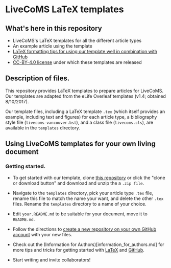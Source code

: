 # LiveCoMS LaTeX templates

## What's here in this repository

- LiveCoMS's LaTeX templates for all the different article types
- An example article using the template
- [LaTeX formatting tips for using our template well in combination with GitHub](information_for_authors.md)
- [CC-BY-4.0 license](https://creativecommons.org/licenses/by/4.0/) under which these templates are released

## Description of files.
This repository provides LaTeX templates to prepare articles for LiveCoMS. Our templates are adapted from the eLife Overleaf templates (v1.4; obtained 8/10/2017). 

Our template files, including a LaTeX template `.tex` (which itself provides an example, including text and figures) for each article type, a bibliography style file (`livecoms-vancouver.bst`), and a class file (`livecoms.cls`), are available in the `templates` directory. 

## Using LiveCoMS templates for your own living document

### Getting started.

* To get started with our template, clone [this repository](https://github.com/livecomsjournal/article_templates) or click the "clone or download button" and download and unzip the a `.zip file`.

* Navigate to the `templates` directory, pick your article type `.tex` file, rename this file to match the name your want, and delete the other `.tex` files.  Rename the `templates` directory to a name of your choice.

* Edit `your.README.md` to be suitable for your document, move it to `README.md`.

* Follow the directions to [create a new repository on your own GitHub account](https://help.github.com/articles/adding-an-existing-project-to-github-using-the-command-line/) with your new files.

* Check out the (Information for Authors)[information_for_authors.md] for more tips and tricks for getting started with [LaTeX](https://www.latex-project.org/) and [GitHub](https://github.com).

* Start writing and invite collaborators!
